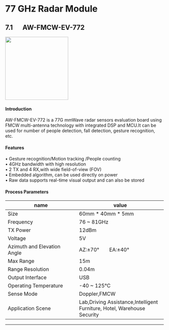 #   77 GHz Radar Module


## 7.1 &emsp; AW-FMCW-EV-772   
<img src="https://raw.githubusercontent.com/evangg007/evangg007.github.io/master/img/AW-FMCW-EV-772.jpg" width="200" height="200"/>

#### Introduction 
AW-FMCW-EV-772 is a 77G mmWave radar sensors evaluation board using FMCW multi-antenna technology with integrated DSP and MCU.It can be used for number of people detection, fall detection, gesture recognition, etc.
#### Features
&bull; Gesture recognition/Motion tracking /People counting  
&bull; 4GHz bandwidth with high resolution  
&bull; 2 TX and 4 RX,with wide field-of-view (FOV)  
&bull; Embedded algorithm, can be used directly on power  
&bull; Raw data supports real-time visual output and can also be stored  


#### Process Parameters

<style>
table th:first-of-type {
    width: 25%;
}
table th:nth-of-type(2) {
    width: 25%;
}

</style>

| name                          | value                     |
|-------------------------------|---------------------------|
| Size                          | 60mm * 40mm * 5mm         |
| Frequency                     | 76 ~ 81GHz                |
| TX Power                      | 12dBm                     |
| Voltage                       | 5V                        |
| Azimuth and Elevation Angle   | AZ:±70°&emsp;&emsp;EA:±40°|
| Max Range                     | 15m                       |
| Range Resolution              | 0.04m                     |
| Output Interface              | USB                       |
| Operating Temperature         | -40 ~ 125℃               |
| Sense Mode                    | Doppler,FMCW              |
| Application Scene             | Lab,Driving Assistance,Intelligent Furniture, Hotel, Warehouse Security|

----------------------------------------------------------------------------